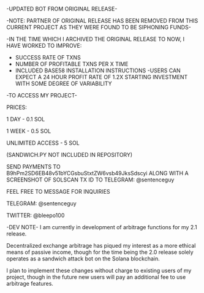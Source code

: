 -UPDATED BOT FROM ORIGINAL RELEASE-

-NOTE: PARTNER OF ORIGINAL RELEASE HAS BEEN REMOVED FROM THIS CURRENT PROJECT AS THEY WERE FOUND TO BE SIPHONING FUNDS-

-IN THE TIME WHICH I ARCHIVED THE ORIGINAL RELEASE TO NOW, I HAVE WORKED TO IMPROVE:

* SUCCESS RATE OF TXNS
* NUMBER OF PROFITABLE TXNS PER X TIME
* INCLUDED BASE58 INSTALLATION INSTRUCTIONS
-USERS CAN EXPECT A 24 HOUR PROFIT RATE OF 1.2X STARTING INVESTMENT WITH SOME DEGREE OF VARIABILITY


-TO ACCESS MY PROJECT-

 PRICES:
 
 1 DAY - 0.1 SOL
 
 1 WEEK - 0.5 SOL
 
 UNLIMITED ACCESS - 5 SOL

 (SANDWICH.PY NOT INCLUDED IN REPOSITORY)
 
 SEND PAYMENTS TO B9hPm2SD6EB48v51bYCGsbuStxtZW6vsb49JksSdscyi ALONG WITH A SCREENSHOT OF SOLSCAN TX ID TO TELEGRAM: @sentenceguy



 FEEL FREE TO MESSAGE FOR INQUIRIES
 
 TELEGRAM: @sentenceguy
 
 TWITTER: @bleepo100



 -DEV NOTE-
 I am currently in development of arbitrage functions for my 2.1 release. 
 
 Decentralized exchange arbitrage has piqued my interest as a more ethical means of passive income, though for the time being the 2.0 release solely operates as a sandwich attack bot on the Solana blockchain.
 
 I plan to implement these changes without charge to existing users of my project, though in the future new users will pay an additional fee to use arbitrage features.
